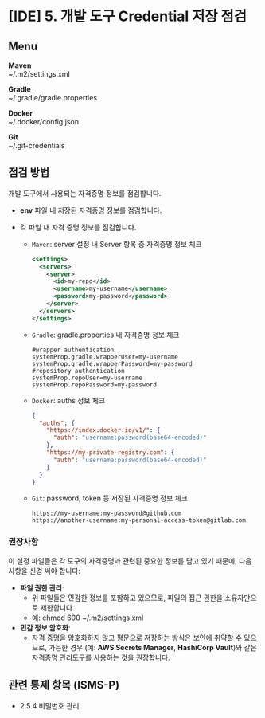 # [IDE] 5. 개발 도구 Credential 저장 점검

## Menu 
**Maven**  
~/.m2/settings.xml

**Gradle**  
~/.gradle/gradle.properties

**Docker**  
~/.docker/config.json 

**Git**  
~/.git-credentials

## 점검 방법 
개발 도구에서 사용되는 자격증명 정보를 점검합니다. 

- **env** 파일 내 저장된 자격증명 정보를 점검합니다. 

- 각 파일 내 자격 증명 정보를 점검합니다. 
  - `Maven`: server 설정 내 Server 항목 중 자격증명 정보 체크
    ```xml
    <settings>
      <servers>
        <server>
          <id>my-repo</id>
          <username>my-username</username>
          <password>my-password</password>
        </server>
      </servers>
    </settings>
    ```
  - `Gradle`: gradle.properties 내 자격증명 정보 체크  
    ```properties
    #wrapper authentication
    systemProp.gradle.wrapperUser=my-username
    systemProp.gradle.wrapperPassword=my-password
    #repository authentication
    systemProp.repoUser=my-username
    systemProp.repoPassword=my-password
    ```
  - `Docker`: auths 정보 체크
    ```json
    {
      "auths": {
        "https://index.docker.io/v1/": {
          "auth": "username:password(base64-encoded)"
        },
        "https://my-private-registry.com": {
          "auth": "username:password(base64-encoded)"
        }
      }
    }
    ```
  - `Git`: password, token 등 저장된 자격증명 정보 체크
    ```
    https://my-username:my-password@github.com
    https://another-username:my-personal-access-token@gitlab.com
    ```

### 권장사항
이 설정 파일들은 각 도구의 자격증명과 관련된 중요한 정보를 담고 있기 때문에, 다음 사항을 신경 써야 합니다:
- **파일 권한 관리**:  
    - 위 파일들은 민감한 정보를 포함하고 있으므로, 파일의 접근 권한을 소유자만으로 제한합니다.
    - 예: chmod 600 ~/.m2/settings.xml
- **민감 정보 암호화**:
    - 자격 증명을 암호화하지 않고 평문으로 저장하는 방식은 보안에 취약할 수 있으므로, 가능한 경우 (예: **AWS Secrets Manager**, **HashiCorp Vault**)와 같은 자격증명 관리도구를 사용하는 것을 권장합니다. 

## 관련 통제 항목 (ISMS-P)
- 2.5.4 비밀번호 관리